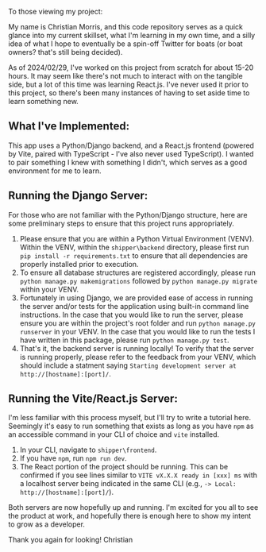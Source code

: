 To those viewing my project:

My name is Christian Morris, and this code repository serves as a quick glance into my current skillset, what I'm learning in my own time, and a silly idea of what I hope to eventually be a spin-off Twitter for boats (or boat owners? that's still being decided).

As of 2024/02/29, I've worked on this project from scratch for about 15-20 hours. It may seem like there's not much to interact with on the tangible side, but a lot of this time was learning React.js. I've never used it prior to this project, so there's been many instances of having to set aside time to learn something new.

## What I've Implemented:

This app uses a Python/Django backend, and a React.js frontend (powered by Vite, paired with TypeScript - I've also never used TypeScript). I wanted to pair something I knew with something I didn't, which serves as a good environment for me to learn.

## Running the Django Server:

For those who are not familiar with the Python/Django structure, here are some preliminary steps to ensure that this project runs appropriately.

1. Please ensure that you are within a Python Virtual Environment (VENV). Within the VENV, within the `shipper\backend` directory, please first run `pip install -r requirements.txt` to ensure that all dependencies are properly installed prior to execution.
2. To ensure all database structures are registered accordingly, please run `python manage.py makemigrations` followed by `python manage.py migrate` within your VENV.
3. Fortunately in using Django, we are provided ease of access in running the server and/or tests for the application using built-in command line instructions. In the case that you would like to run the server, please ensure you are within the project's root folder and run `python manage.py runserver` in your VENV. In the case that you would like to run the tests I have written in this package, please run `python manage.py test`.
4. That's it, the backend server is running locally! To verify that the server is running properly, please refer to the feedback from your VENV, which should include a statment saying `Starting development server at http://[hostname]:[port]/`.

## Running the Vite/React.js Server:

I'm less familiar with this process myself, but I'll try to write a tutorial here. Seemingly it's easy to run something that exists as long as you have `npm` as an accessible command in your CLI of choice and `vite` installed.

1. In your CLI, navigate to `shipper\frontend`.
2. If you have `npm`, run `npm run dev`.
3. The React portion of the project should be running. This can be confirmed if you see lines similar to `VITE vX.X.X ready in [xxx] ms` with a localhost server being indicated in the same CLI (e.g., `-> Local:   http://[hostname]:[port]/`).

Both servers are now hopefully up and running. I'm excited for you all to see the product at work, and hopefully there is enough here to show my intent to grow as a developer.

Thank you again for looking!
Christian
